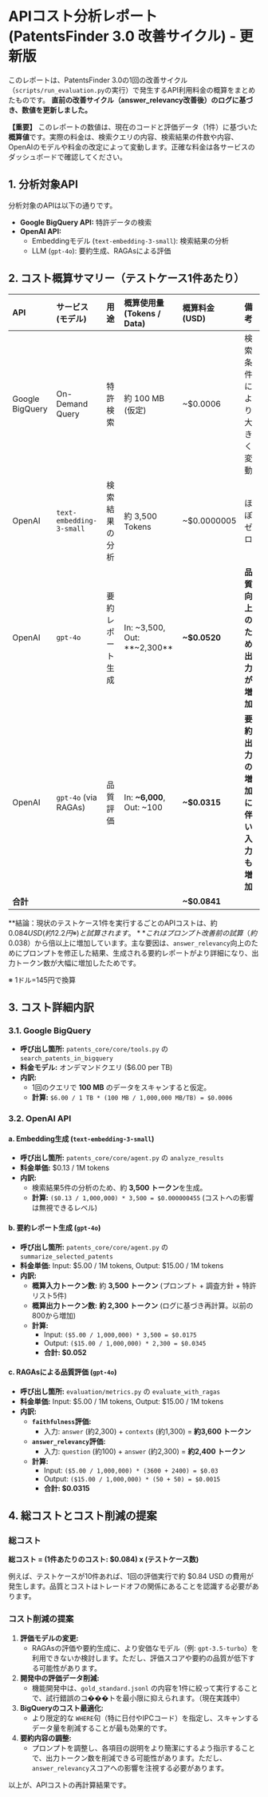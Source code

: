 # APIコスト分析レポート (PatentsFinder 3.0 改善サイクル) - 更新版

このレポートは、PatentsFinder 3.0の1回の改善サイクル（`scripts/run_evaluation.py`の実行）で発生するAPI利用料金の概算をまとめたものです。
**直前の改善サイクル（answer_relevancy改善後）のログに基づき、数値を更新しました。**

**【重要】**
このレポートの数値は、現在のコードと評価データ（1件）に基づいた**概算値**です。実際の料金は、検索クエリの内容、検索結果の件数や内容、OpenAIのモデルや料金の改定によって変動します。正確な料金は各サービスのダッシュボードで確認してください。

## 1. 分析対象API

分析対象のAPIは以下の通りです。

*   **Google BigQuery API:** 特許データの検索
*   **OpenAI API:**
    *   Embeddingモデル (`text-embedding-3-small`): 検索結果の分析
    *   LLM (`gpt-4o`): 要約生成、RAGAsによる評価

## 2. コスト概算サマリー（テストケース1件あたり）

| API           | サービス (モデル)             | 用途             | 概算使用量 (Tokens / Data) | 概算料金 (USD) | 備考                               |
| :------------ | :---------------------------- | :--------------- | :------------------------- | :------------- | :--------------------------------- |
| Google BigQuery | On-Demand Query               | 特許検索         | 約 100 MB (仮定)           | ~$0.0006       | 検索条件により大きく変動           |
| OpenAI        | `text-embedding-3-small`      | 検索結果の分析   | 約 3,500 Tokens            | ~$0.0000005    | ほぼゼロ                           |
| OpenAI        | `gpt-4o`                      | 要約レポート生成 | In: ~3,500, Out: **~2,300** | **~$0.0520**   | **品質向上のため出力が増加**       |
| OpenAI        | `gpt-4o` (via RAGAs)          | 品質評価         | In: **~6,000**, Out: ~100   | **~$0.0315**   | **要約出力の増加に伴い入力も増加** |
| **合計**      |                               |                  |                            | **~$0.0841**   |                                    |

**結論：現状のテストケース1件を実行するごとのAPIコストは、約 $0.084 USD (約12.2円 ※) と試算されます。**
これはプロンプト改善前の試算（約$0.038）から倍以上に増加しています。主な要因は、`answer_relevancy`向上のためにプロンプトを修正した結果、生成される要約レポートがより詳細になり、出力トークン数が大幅に増加したためです。

※ 1ドル=145円で換算

## 3. コスト詳細内訳

### 3.1. Google BigQuery

*   **呼び出し箇所:** `patents_core/core/tools.py` の `search_patents_in_bigquery`
*   **料金モデル:** オンデマンドクエリ ($6.00 per TB)
*   **内訳:**
    *   1回のクエリで **100 MB** のデータをスキャンすると仮定。
    *   **計算:** `$6.00 / 1 TB * (100 MB / 1,000,000 MB/TB) = $0.0006`

### 3.2. OpenAI API

#### a. Embedding生成 (`text-embedding-3-small`)

*   **呼び出し箇所:** `patents_core/core/agent.py` の `analyze_results`
*   **料金単価:** $0.13 / 1M tokens
*   **内訳:**
    *   検索結果5件の分析のため、約 **3,500 トークン**を生成。
    *   **計算:** `($0.13 / 1,000,000) * 3,500 = $0.000000455` (コストへの影響は無視できるレベル)

#### b. 要約レポート生成 (`gpt-4o`)

*   **呼び出し箇所:** `patents_core/core/agent.py` の `summarize_selected_patents`
*   **料金単価:** Input: $5.00 / 1M tokens, Output: $15.00 / 1M tokens
*   **内訳:**
    *   **概算入力トークン数:** 約 **3,500 トークン** (プロンプト + 調査方針 + 特許リスト5件)
    *   **概算出力トークン数:** **約 2,300 トークン** (ログに基づき再計算。以前の800から増加)
    *   **計算:**
        *   Input: `($5.00 / 1,000,000) * 3,500 = $0.0175`
        *   Output: `($15.00 / 1,000,000) * 2,300 = $0.0345`
        *   **合計: $0.052**

#### c. RAGAsによる品質評価 (`gpt-4o`)

*   **呼び出し箇所:** `evaluation/metrics.py` の `evaluate_with_ragas`
*   **料金単価:** Input: $5.00 / 1M tokens, Output: $15.00 / 1M tokens
*   **内訳:**
    *   **`faithfulness`評価:**
        *   入力: `answer` (約2,300) + `contexts` (約1,300) = **約3,600 トークン**
    *   **`answer_relevancy`評価:**
        *   入力: `question` (約100) + `answer` (約2,300) = **約2,400 トークン**
    *   **計算:**
        *   Input: `($5.00 / 1,000,000) * (3600 + 2400) = $0.03`
        *   Output: `($15.00 / 1,000,000) * (50 + 50) = $0.0015`
        *   **合計: $0.0315**

## 4. 総コストとコスト削減の提案

### 総コスト

**総コスト = (1件あたりのコスト: $0.084) x (テストケース数)**

例えば、テストケースが10件あれば、1回の評価実行で約 $0.84 USD の費用が発生します。品質とコストはトレードオフの関係にあることを認識する必要があります。

### コスト削減の提案

1.  **評価モデルの変更:**
    *   RAGAsの評価や要約生成に、より安価なモデル（例: `gpt-3.5-turbo`）を利用できないか検討します。ただし、評価スコアや要約の品質が低下する可能性があります。
2.  **開発中の評価データ削減:**
    *   機能開発中は、`gold_standard.jsonl` の内容を1件に絞って実行することで、試行錯誤のコ���トを最小限に抑えられます。（現在実践中）
3.  **BigQueryのコスト最適化:**
    *   より限定的な `WHERE`句（特に日付やIPCコード）を指定し、スキャンするデータ量を削減することが最も効果的です。
4.  **要約内容の調整:**
    *   プロンプトを調整し、各項目の説明をより簡潔にするよう指示することで、出力トークン数を削減できる可能性があります。ただし、`answer_relevancy`スコアへの影響を注視する必要があります。

以上が、APIコストの再計算結果です。